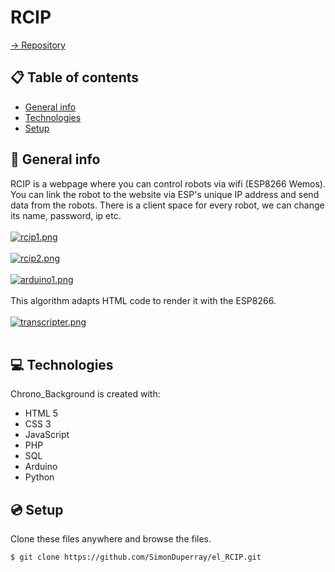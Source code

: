 # RCIP

[-> Repository](https://github.com/SimonDuperray/el_RCIP)

## :clipboard: Table of contents
* [General info](#general-info)
* [Technologies](#technologies)
* [Setup](#setup)

## :page_facing_up: General info
RCIP is a webpage where you can control robots via wifi (ESP8266 Wemos).
You can link the robot to the website via ESP's unique IP address and send data from the robots.
There is a client space for every robot, we can change its name, password, ip etc.<br><br>
[![rcip1.png](https://i.postimg.cc/6qGYxg1f/rcip1.png)](https://postimg.cc/RJ4ccsmW)<br><br>
[![rcip2.png](https://i.postimg.cc/k510Jrw0/rcip2.png)](https://postimg.cc/1gFCBjkB)<br><br>
[![arduino1.png](https://i.postimg.cc/28r2Kc7h/arduino1.png)](https://postimg.cc/bdVxGRMw)<br><br>
This algorithm adapts HTML code to render it with the ESP8266.<br><br>
[![transcripter.png](https://i.postimg.cc/85ghrcyM/transcripter.png)](https://postimg.cc/kVwV0JPg)<br><br>

	
## :computer: Technologies
Chrono_Background is created with:
* HTML 5
* CSS 3
* JavaScript
* PHP
* SQL
* Arduino
* Python
	
## :cd: Setup
Clone these files anywhere and browse the files.
```batch
$ git clone https://github.com/SimonDuperray/el_RCIP.git
```
